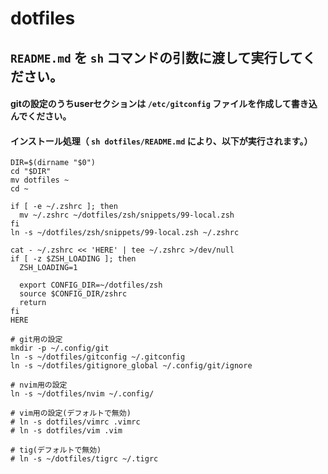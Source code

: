 # dotfiles
## `README.md` を `sh` コマンドの引数に渡して実行してください。

#### gitの設定のうちuserセクションは `/etc/gitconfig` ファイルを作成して書き込んでください。
#### インストール処理（ `sh dotfiles/README.md` により、以下が実行されます。）
````
DIR=$(dirname "$0")
cd "$DIR"
mv dotfiles ~
cd ~

if [ -e ~/.zshrc ]; then
  mv ~/.zshrc ~/dotfiles/zsh/snippets/99-local.zsh
fi
ln -s ~/dotfiles/zsh/snippets/99-local.zsh ~/.zshrc

cat - ~/.zshrc << 'HERE' | tee ~/.zshrc >/dev/null
if [ -z $ZSH_LOADING ]; then
  ZSH_LOADING=1

  export CONFIG_DIR=~/dotfiles/zsh
  source $CONFIG_DIR/zshrc
  return
fi
HERE

# git用の設定
mkdir -p ~/.config/git
ln -s ~/dotfiles/gitconfig ~/.gitconfig
ln -s ~/dotfiles/gitignore_global ~/.config/git/ignore

# nvim用の設定
ln -s ~/dotfiles/nvim ~/.config/

# vim用の設定(デフォルトで無効)
# ln -s dotfiles/vimrc .vimrc
# ln -s dotfiles/vim .vim

# tig(デフォルトで無効)
# ln -s ~/dotfiles/tigrc ~/.tigrc
````

